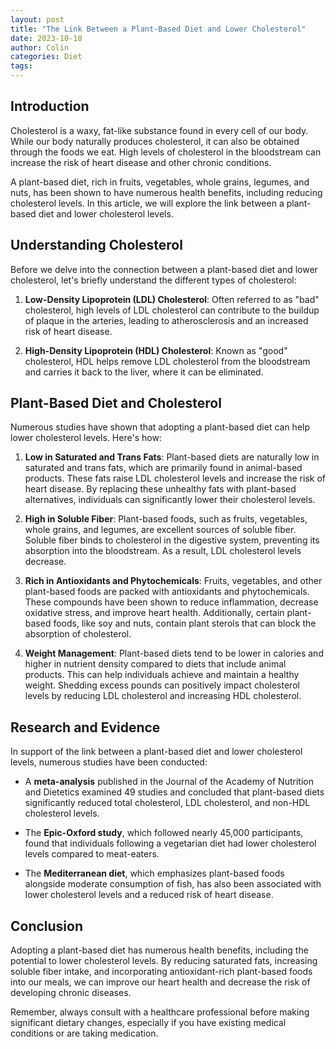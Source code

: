 ```yaml
---
layout: post
title: "The Link Between a Plant-Based Diet and Lower Cholesterol"
date: 2023-10-10
author: Colin
categories: Diet
tags: 
---
```


## Introduction

Cholesterol is a waxy, fat-like substance found in every cell of our body. While our body naturally produces cholesterol, it can also be obtained through the foods we eat. High levels of cholesterol in the bloodstream can increase the risk of heart disease and other chronic conditions.

A plant-based diet, rich in fruits, vegetables, whole grains, legumes, and nuts, has been shown to have numerous health benefits, including reducing cholesterol levels. In this article, we will explore the link between a plant-based diet and lower cholesterol levels.

## Understanding Cholesterol

Before we delve into the connection between a plant-based diet and lower cholesterol, let's briefly understand the different types of cholesterol:

1. **Low-Density Lipoprotein (LDL) Cholesterol**: Often referred to as "bad" cholesterol, high levels of LDL cholesterol can contribute to the buildup of plaque in the arteries, leading to atherosclerosis and an increased risk of heart disease.

2. **High-Density Lipoprotein (HDL) Cholesterol**: Known as "good" cholesterol, HDL helps remove LDL cholesterol from the bloodstream and carries it back to the liver, where it can be eliminated.

## Plant-Based Diet and Cholesterol

Numerous studies have shown that adopting a plant-based diet can help lower cholesterol levels. Here's how:

1. **Low in Saturated and Trans Fats**: Plant-based diets are naturally low in saturated and trans fats, which are primarily found in animal-based products. These fats raise LDL cholesterol levels and increase the risk of heart disease. By replacing these unhealthy fats with plant-based alternatives, individuals can significantly lower their cholesterol levels.

2. **High in Soluble Fiber**: Plant-based foods, such as fruits, vegetables, whole grains, and legumes, are excellent sources of soluble fiber. Soluble fiber binds to cholesterol in the digestive system, preventing its absorption into the bloodstream. As a result, LDL cholesterol levels decrease.

3. **Rich in Antioxidants and Phytochemicals**: Fruits, vegetables, and other plant-based foods are packed with antioxidants and phytochemicals. These compounds have been shown to reduce inflammation, decrease oxidative stress, and improve heart health. Additionally, certain plant-based foods, like soy and nuts, contain plant sterols that can block the absorption of cholesterol.

4. **Weight Management**: Plant-based diets tend to be lower in calories and higher in nutrient density compared to diets that include animal products. This can help individuals achieve and maintain a healthy weight. Shedding excess pounds can positively impact cholesterol levels by reducing LDL cholesterol and increasing HDL cholesterol.

## Research and Evidence

In support of the link between a plant-based diet and lower cholesterol levels, numerous studies have been conducted:

- A **meta-analysis** published in the Journal of the Academy of Nutrition and Dietetics examined 49 studies and concluded that plant-based diets significantly reduced total cholesterol, LDL cholesterol, and non-HDL cholesterol levels.

- The **Epic-Oxford study**, which followed nearly 45,000 participants, found that individuals following a vegetarian diet had lower cholesterol levels compared to meat-eaters.

- The **Mediterranean diet**, which emphasizes plant-based foods alongside moderate consumption of fish, has also been associated with lower cholesterol levels and a reduced risk of heart disease.

## Conclusion

Adopting a plant-based diet has numerous health benefits, including the potential to lower cholesterol levels. By reducing saturated fats, increasing soluble fiber intake, and incorporating antioxidant-rich plant-based foods into our meals, we can improve our heart health and decrease the risk of developing chronic diseases.

Remember, always consult with a healthcare professional before making significant dietary changes, especially if you have existing medical conditions or are taking medication.